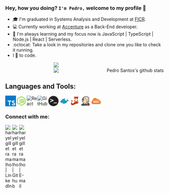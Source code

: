 
<div align="left" id="content">

### Hey, how you doing? `I'm Pedro,` welcome to my profile :metal:

- :mortar_board: I'm graduated in Systems Analysis and Development at [FICR](https://ficr.catolica.edu.br/).
- :computer: Currently working at [Accenture](https://www.accenture.com/) as a Back-End developer.
- :rocket: I'm always learning and my focus now is JavaScript | TypeScript | Node.js | React | Serverless.
- :octocat: Take a look in my repositories and clone one you like to check it running.
- I :green_heart: to code.

</div>



<div align="right" id="animations">
  <div display="block">
    <img align="right" width="350" src="https://media1.tenor.com/images/512cf2f5b4747e79fac1e915d29124ec/tenor.gif?itemid=15448882" />
  </div>

  <br />

  <img align="right" width="350" src="https://github-readme-stats.vercel.app/api/top-langs/?username=PedroSantos42&count_private=true&show_icons=true&layout=compact&theme=radical" alt="Pedro Santos's github stats" />
</div>


<br />

## Languages and Tools:

<div>
  <a href="https://www.typescriptlang.org/">
    <img align="left" alt="JavaScript" height="34px" width="34px" src="https://raw.githubusercontent.com/github/explore/80688e429a7d4ef2fca1e82350fe8e3517d3494d/topics/typescript/typescript.png" />
  </a>
  <a href="https://nodejs.org/en/">
    <img align="left" alt="Node.js" height="34px" width="34px" src="https://raw.githubusercontent.com/vscode-icons/vscode-icons/7dee48469efc251a6426e81c788482e2734f7b7d/icons/file_type_node.svg" />
  </a>
  <a href="https://reactjs.org">
    <img align="left" alt="React JS" height="34px" width="34px" src="https://cdn.jsdelivr.net/npm/simple-icons@3.4.0/icons/react.svg" />
  </a>
  <a href="https://git-scm.com">
    <img align="left" alt="GitHub" height="34px" width="34px" src="https://git-scm.com/images/logos/downloads/Git-Icon-1788C.png" />
  </a>
  <a src="https://ohmyz.sh">
     <img align="left" alt="Bash" height="34px" width="34px" src="https://raw.githubusercontent.com/github/explore/80688e429a7d4ef2fca1e82350fe8e3517d3494d/topics/terminal/terminal.png" />
  </a>
  <a src="https://www.docker.com/">
     <img align="left" alt="Docker" height="34px" width="34px" src="https://raw.githubusercontent.com/vscode-icons/vscode-icons/master/icons/file_type_docker.svg" />
  </a>
  <a src="https://jestjs.io/">
     <img align="left" alt="Jest" height="34px" width="34px" src="https://raw.githubusercontent.com/vscode-icons/vscode-icons/7dee48469efc251a6426e81c788482e2734f7b7d/icons/file_type_jest.svg" />
  </a>
  <a src="https://www.jenkins.io/">
     <img align="left" alt="Jenkins" height="34px" width="34px" src="https://raw.githubusercontent.com/vscode-icons/vscode-icons/7dee48469efc251a6426e81c788482e2734f7b7d/icons/file_type_jenkins.svg" />
  </a>
  <a src="https://aws.amazon.com/">
     <img align="left" alt="Amazon" height="34px" width="34px" src="https://raw.githubusercontent.com/vscode-icons/vscode-icons/7dee48469efc251a6426e81c788482e2734f7b7d/icons/file_type_aws.svg" />
  </a>
</div>

 <br/><br/>


### Connect with me: 
[<img align="left" alt="haryel gillet ramalho | LinkedIn" width="22px" src="https://cdn.jsdelivr.net/npm/simple-icons@v3/icons/linkedin.svg" />][linkedin]
[<img align="left" alt="haryel gillet ramalho | Github" width="22px" src="https://cdn.jsdelivr.net/npm/simple-icons@3.4.0/icons/github.svg" />][github]
[<img align="left" alt="haryel gillet ramalho | E-mail" width="22px" src="https://cdn.jsdelivr.net/npm/simple-icons@3.4.0/icons/microsoftoutlook.svg" />][outlook]

<br />

[linkedin]: https://www.linkedin.com/in/pedro-santos-1562b015b
[github]: https://github.com/PedroSantos42
[outlook]: mailto:pedro_absantos@outlok.com
